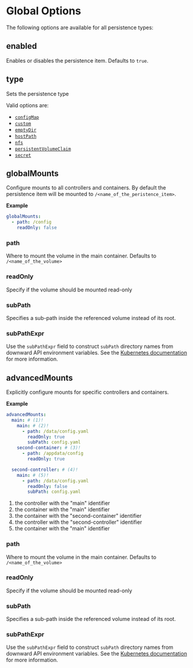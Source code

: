 # Global Options

The following options are available for all persistence types:

## enabled

Enables or disables the persistence item. Defaults to `true`.

## type

Sets the persistence type

Valid options are:

- [`configMap`](types/configmap.md)
- [`custom`](types/custom.md)
- [`emptyDir`](types/emptyDir.md)
- [`hostPath`](types/hostPath.md)
- [`nfs`](types/nfs-share.md)
- [`persistentVolumeClaim`](types/persistentVolumeClaim.md)
- [`secret`](types/secret.md)

## globalMounts

Configure mounts to all controllers and containers. By default the persistence item
will be mounted to `/<name_of_the_peristence_item>`.

**Example**

```yaml
globalMounts:
  - path: /config
    readOnly: false
```

### path

Where to mount the volume in the main container. Defaults to `/<name_of_the_volume>`

### readOnly

Specify if the volume should be mounted read-only

### subPath

Specifies a sub-path inside the referenced volume instead of its root.

### subPathExpr

Use the `subPathExpr` field to construct `subPath` directory names from downward API environment variables. See the [Kubernetes documentation](https://kubernetes.io/docs/concepts/storage/volumes/#using-subpath-expanded-environment) for more information.

## advancedMounts

Explicitly configure mounts for specific controllers and containers.

**Example**

```yaml
advancedMounts:
  main: # (1)!
    main: # (2)!
      - path: /data/config.yaml
        readOnly: true
        subPath: config.yaml
    second-container: # (3)!
      - path: /appdata/config
        readOnly: true

  second-controller: # (4)!
    main: # (5)!
      - path: /data/config.yaml
        readOnly: false
        subPath: config.yaml
```

1.  the controller with the "main" identifier
2.  the container with the "main" identifier
3.  the container with the "second-container" identifier
4.  the controller with the "second-controller" identifier
5.  the container with the "main" identifier

### path

Where to mount the volume in the main container. Defaults to `/<name_of_the_volume>`

### readOnly

Specify if the volume should be mounted read-only

### subPath

Specifies a sub-path inside the referenced volume instead of its root.

### subPathExpr

Use the `subPathExpr` field to construct `subPath` directory names from downward API environment variables. See the [Kubernetes documentation](https://kubernetes.io/docs/concepts/storage/volumes/#using-subpath-expanded-environment) for more information.
